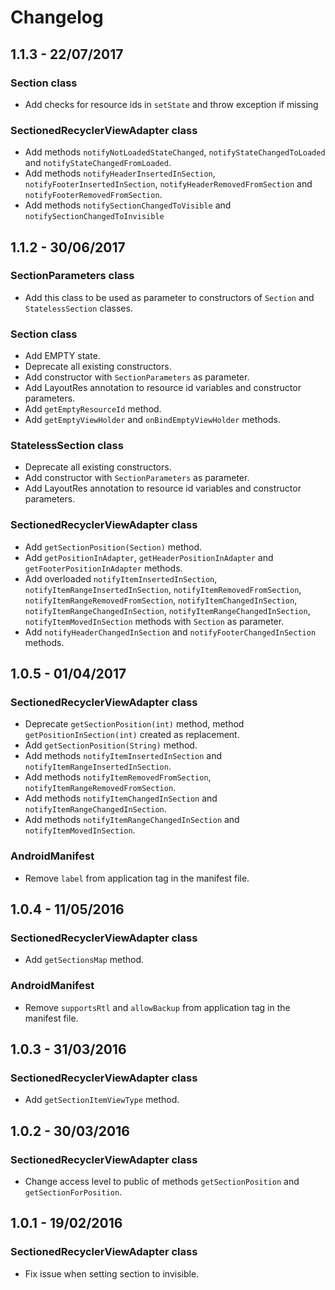 # Changelog

## 1.1.3 - 22/07/2017

### Section class
- Add checks for resource ids in `setState` and throw exception if missing

### SectionedRecyclerViewAdapter class
- Add methods `notifyNotLoadedStateChanged`, `notifyStateChangedToLoaded` and `notifyStateChangedFromLoaded`.
- Add methods `notifyHeaderInsertedInSection`, `notifyFooterInsertedInSection`, `notifyHeaderRemovedFromSection` and `notifyFooterRemovedFromSection`.
- Add methods `notifySectionChangedToVisible` and `notifySectionChangedToInvisible`

## 1.1.2 - 30/06/2017
### SectionParameters class
- Add this class to be used as parameter to constructors of `Section` and `StatelessSection` classes.

### Section class
- Add EMPTY state.
- Deprecate all existing constructors.
- Add constructor with `SectionParameters` as parameter.
- Add LayoutRes annotation to resource id variables and constructor parameters.
- Add `getEmptyResourceId` method.
- Add `getEmptyViewHolder` and `onBindEmptyViewHolder` methods.

### StatelessSection class
- Deprecate all existing constructors.
- Add constructor with `SectionParameters` as parameter.
- Add LayoutRes annotation to resource id variables and constructor parameters.

### SectionedRecyclerViewAdapter class
- Add `getSectionPosition(Section)` method.
- Add `getPositionInAdapter`, `getHeaderPositionInAdapter` and `getFooterPositionInAdapter` methods.
- Add overloaded `notifyItemInsertedInSection`, `notifyItemRangeInsertedInSection`, `notifyItemRemovedFromSection`, `notifyItemRangeRemovedFromSection`, `notifyItemChangedInSection`, `notifyItemRangeChangedInSection`, `notifyItemRangeChangedInSection`, `notifyItemMovedInSection` methods with `Section` as parameter.
- Add `notifyHeaderChangedInSection` and `notifyFooterChangedInSection` methods.

## 1.0.5 - 01/04/2017
### SectionedRecyclerViewAdapter class
- Deprecate `getSectionPosition(int)` method, method `getPositionInSection(int)` created as replacement.
- Add `getSectionPosition(String)` method.
- Add methods `notifyItemInsertedInSection` and `notifyItemRangeInsertedInSection`.
- Add methods `notifyItemRemovedFromSection`, `notifyItemRangeRemovedFromSection`.
- Add methods `notifyItemChangedInSection` and `notifyItemRangeChangedInSection`.
- Add methods `notifyItemRangeChangedInSection` and `notifyItemMovedInSection`.

### AndroidManifest
- Remove `label` from application tag in the manifest file.

## 1.0.4 - 11/05/2016
### SectionedRecyclerViewAdapter class
- Add `getSectionsMap` method.

### AndroidManifest
- Remove `supportsRtl` and `allowBackup` from application tag in the manifest file.

## 1.0.3 - 31/03/2016
### SectionedRecyclerViewAdapter class
- Add `getSectionItemViewType` method.

## 1.0.2 - 30/03/2016
### SectionedRecyclerViewAdapter class
- Change access level to public of methods `getSectionPosition` and `getSectionForPosition`.

## 1.0.1 - 19/02/2016
### SectionedRecyclerViewAdapter class
- Fix issue when setting section to invisible.
